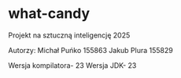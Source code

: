 # what-candy
Projekt na sztuczną inteligencję 2025

Autorzy:
Michał Puńko 155863
Jakub Plura 155829

Wersja kompilatora- 23
Wersja JDK- 23
